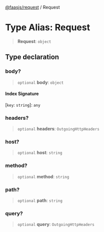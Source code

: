 [@faasjs/request](../README.md) / Request

# Type Alias: Request

> **Request**: `object`

## Type declaration

### body?

> `optional` **body**: `object`

#### Index Signature

\[`key`: `string`\]: `any`

### headers?

> `optional` **headers**: `OutgoingHttpHeaders`

### host?

> `optional` **host**: `string`

### method?

> `optional` **method**: `string`

### path?

> `optional` **path**: `string`

### query?

> `optional` **query**: `OutgoingHttpHeaders`
